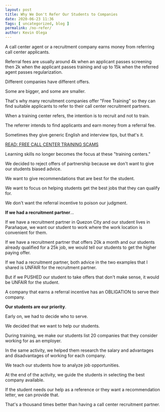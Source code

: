 ```yaml
--- 
layout: post 
title: Why We Don't Refer Our Students to Companies
date: 2020-06-23 11:36
Tags: [ uncategorized, blog ]
permalink: /no-refer/ 
author: Kevin Olega 
--- 
```

A call center agent or a recruitment company earns money from referring call center applicants.

Referral fees are usually around 4k when an applicant passes screening then 2k when the applicant passes training and up to 15k when the referred agent passes regularization.

Different companies have different offers.

Some are bigger, and some are smaller.

That's why many recruitment companies offer "Free Training" so they can find suitable applicants to refer to their call center recruitment partners.

When a training center refers, the intention is to recruit and not to train.

The referrer intends to find applicants and earn money from a referral fee.

Sometimes they give generic English and interview tips, but that's it.

[READ: FREE CALL CENTER TRAINING SCAMS](https://callcentertrainingtips.com/cctraining-scams/)

Learning skills no longer becomes the focus at these "training centers."

We decided to reject offers of partnership because we don't want to give our students biased advice.

We want to give recommendations that are best for the student.

We want to focus on helping students get the best jobs that they can qualify for.

We don't want the referral incentive to poison our judgment.

**If we had a recruitment partner**...

If we have a recruitment partner in Quezon City and our student lives in Parañaque, we want our student to work where the work location is convenient for them.

If we have a recruitment partner that offers 20k a month and our students already qualified for a 25k job, we would tell our students to get the higher paying offer.

If we had a recruitment partner, both advice in the two examples that I shared is UNFAIR for the recruitment partner.

But if we PUSHED our student to take offers that don't make sense, it would be UNFAIR for the student.

A company that earns a referral incentive has an OBLIGATION to serve their company.

**Our students are our priority**.

Early on, we had to decide who to serve.

We decided that we want to help our students.

During training, we make our students list 20 companies that they consider working for as an employer.

In the same activity, we helped them research the salary and advantages and disadvantages of working for each company.

We teach our students how to analyze job opportunities.

At the end of the activity, we guide the students in selecting the best company available.

If the student needs our help as a reference or they want a recommendation letter, we can provide that.

That's a thousand times better than having a call center recruitment partner.
